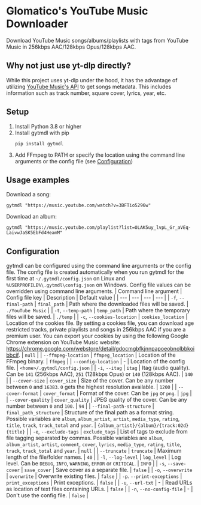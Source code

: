# Glomatico's YouTube Music Downloader
Download YouTube Music songs/albums/playlists with tags from YouTube Music in 256kbps AAC/128kbps Opus/128kbps AAC.

## Why not just use yt-dlp directly?
While this project uses yt-dlp under the hood, it has the advantage of utilizing [YouTube Music's API](https://github.com/sigma67/ytmusicapi) to get songs metadata. This includes information such as track number, square cover, lyrics, year, etc.

## Setup
1. Install Python 3.8 or higher
2. Install gytmdl with pip
    ```
    pip install gytmdl
    ```
3. Add FFmpeg to PATH or specify the location using the command line arguments or the config file (see [Configuration](#configuration))

## Usage examples
Download a song:
```
gytmdl "https://music.youtube.com/watch?v=3BFTio5296w"
```
Download an album:
```
gytmdl "https://music.youtube.com/playlist?list=OLAK5uy_lvpL_Gr_aVEq-LaivwJaSK5EbFd4HeamM"
```

## Configuration
gytmdl can be configured using the command line arguments or the config file. The config file is created automatically when you run gytmdl for the first time at `~/.gytmdl/config.json` on Linux and `%USERPROFILE%\.gytmdl\config.json` on Windows. Config file values can be overridden using command line arguments.
| Command line argument | Config file key | Description | Default value |
| --- | --- | --- | --- |
| `-f`, `--final-path` | `final_path` | Path where the downloaded files will be saved. | `./YouTube Music` |
| `-t`, `--temp-path` | `temp_path` | Path where the temporary files will be saved. | `./temp` |
| `-c`, `--cookies-location` | `cookies_location` | Location of the cookies file. By setting a cookies file, you can download age restricted tracks, private playlists and songs in 256kbps AAC if you are a premium user. You can export your cookies by using the following Google Chrome extension on YouTube Music website: https://chrome.google.com/webstore/detail/gdocmgbfkjnnpapoeobnolbbkoibbcif. | `null` |
| `--ffmpeg-location` | `ffmpeg_location` | Location of the FFmpeg binary. | `ffmpeg` |
| `--config-location` | - | Location of the config file. | `<home>/.gytmdl/config.json` |
| `-i`, `--itag` | `itag` | Itag (audio quality). Can be `141` (256kbps AAC), `251` (128kbps Opus) or `140` (128kbps AAC). | `140` |
| `--cover-size` | `cover_size` | Size of the cover. Can be any number between `0` and `16383`. `0` gets the highest resolution available. | `1200` |
| `--cover-format` | `cover_format` | Format of the cover. Can be `jpg` or `png`. | `jpg` |
| `--cover-quality` | `cover_quality` | JPEG quality of the cover. Can be any number between `0` and `100`. | `94` |
| `--final-path-structure` | `final_path_structure` | Structure of the final path as a format string. Possible variables are `album`, `album_artist`, `artist`, `media_type`, `rating`, `title`, `track`, `track_total` and `year`. | `{album_artist}/{album}/{track:02d} {title}` |
| `-e`, `--exclude-tags` | `exclude_tags` | List of tags to exclude from file tagging separated by commas. Possible variables are `album`, `album_artist`, `artist`, `comment`, `cover`, `lyrics`, `media_type`, `rating`, `title`, `track`, `track_total` and `year`. | `null` |
| `--truncate` | `truncate` | Maximum length of the file/folder names. | `40` |
| `-l`, `--log-level` | `log_level` | Log level. Can be `DEBUG`, `INFO`, `WARNING`, `ERROR` or `CRITICAL`. | `INFO` |
| `-s`, `--save-cover` | `save_cover` | Save cover as a separate file. | `false` |
| `-o`, `--overwrite` | `overwrite` | Overwrite existing files. | `false` |
| `-p`. `--print-exceptions` | `print_exceptions` | Print exceptions. | `false` |
| `-u`, `--url-txt` | - | Read URLs as location of text files containing URLs. | `false` |
| `-n`, `--no-config-file` | - | Don't use the config file. | `false` |
